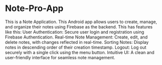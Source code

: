# Note-Pro-App
This is a Note Application.
This Android app allows users to create, manage, and organize their notes using Firebase as the backend.
This has features like this:
User Authentication: Secure user login and registration using Firebase Authentication.
Real-time Note Management: Create, edit, and delete notes, with changes reflected in real-time.
Sorting Notes: Display notes in descending order of their creation timestamp.
Logout: Log out securely with a single click using the menu button.
Intuitive UI: A clean and user-friendly interface for seamless note management.
